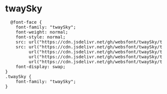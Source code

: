 # twaySky

<pre>
  @font-face {
    font-family: "twaySky";
    font-weight: normal;
    font-style: normal;
    src: url("https://cdn.jsdelivr.net/gh/websfont/twaySky/twaySky.eot");
    src: url("https://cdn.jsdelivr.net/gh/websfont/twaySky/twaySky.eot?#iefix") format("embedded-opentype"),
         url("https://cdn.jsdelivr.net/gh/websfont/twaySky/twaySky.woff2") format("woff2"),
         url("https://cdn.jsdelivr.net/gh/websfont/twaySky/twaySky.woff") format("woff"),
         url("https://cdn.jsdelivr.net/gh/websfont/twaySky/twaySky.ttf") format("truetype");
    font-display: swap;
}
.twaySky {
    font-family: "twaySky";
}
</pre>
